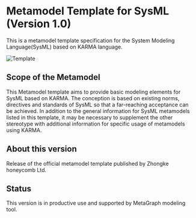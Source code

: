 # Metamodel Template for SysML (Version 1.0)

This is a metamodel template specification for the System Modeling Language(SysML) based on KARMA language.

![Template](https://img.shields.io/static/v1?style=plastic&label=SysML&message=Template&color=green)


## Scope of the Metamodel 

This Metamodel template aims to provide basic modeling elements for SysML based on KARMA. The conception is based on existing norms, directives and standards of SysML so that a far-reaching acceptance can be achieved. In addition to the general information for SysML metamodels listed in this template, it may be necessary to supplement the other stereotype with additional information for specific usage of metamodels using KARMA.

## About this version

Release of the official metamodel template published by Zhongke honeycomb Ltd.


## Status

This version is in productive use and supported by MetaGraph modeling tool.